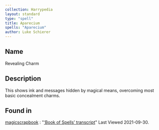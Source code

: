 ```yaml
---
collection: Harrypedia
layout: standard
type: "spell"
title: Aparecium
spells: "Aparecium"
author: Luke Schierer
---
```


## Name

Revealing Charm

## Description

This shows ink and messages hidden by magical means, overcoming most basic
concealment charms.

## Found in

[magicscrapbook](https://magicscrapbook.tumblr.com/)
: "[‘Book of Spells’ transcript](https://magicscrapbook.tumblr.com/post/162085200042/book-of-spells-transcript)"
Last Viewed 2021-09-30.
